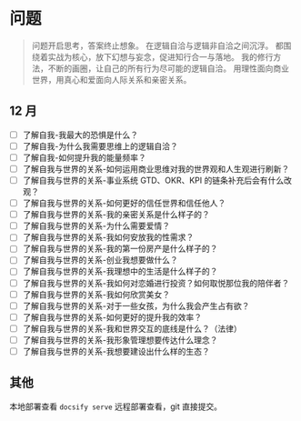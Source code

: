 # 问题
> 问题开启思考，答案终止想象。
> 在逻辑自洽与逻辑非自洽之间沉浮。
> 都围绕着实战为核心，放下幻想与妄念，促进知行合一与落地。
> 我的修行方法，不断的画圈，让自己的所有行为尽可能的逻辑自洽。
> 用理性面向商业世界，用真心和爱面向人际关系和亲密关系。

## 12 月
- [ ] 了解自我-我最大的恐惧是什么？
- [ ] 了解自我-为什么我需要思维上的逻辑自洽？
- [ ] 了解自我-如何提升我的能量频率？
- [ ] 了解自我与世界的关系-如何运用商业思维对我的世界观和人生观进行刷新？
- [ ] 了解自我与世界的关系-事业系统 GTD、OKR、KPI 的链条补充后会有什么改观？
- [ ] 了解自我与世界的关系-如何更好的信任世界和信任他人？
- [ ] 了解自我与世界的关系-我的亲密关系是什么样子的？
- [ ] 了解自我与世界的关系-为什么需要爱情？
- [ ] 了解自我与世界的关系-我如何安放我的性需求？
- [ ] 了解自我与世界的关系-我的第一份房产是什么样子的？
- [ ] 了解自我与世界的关系-创业我想要做什么？
- [ ] 了解自我与世界的关系-我理想中的生活是什么样子的？
- [ ] 了解自我与世界的关系-我如何对恋婚进行投资？如何取悦那位我的陪伴者？
- [ ] 了解自我与世界的关系-我如何欣赏美女？
- [ ] 了解自我与世界的关系-对于一些女孩，为什么我会产生占有欲？
- [ ] 了解自我与世界的关系-如何更好的提升我的效率？
- [ ] 了解自我与世界的关系-我和世界交互的底线是什么？（法律）
- [ ] 了解自我与世界的关系-我形象管理想要传达什么理念？
- [ ] 了解自我与世界的关系-我想要建设出什么样的生态？

## 其他
本地部署查看 `docsify serve`
远程部署查看，git 直接提交。